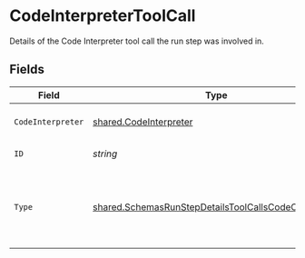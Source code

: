 # CodeInterpreterToolCall

Details of the Code Interpreter tool call the run step was involved in.


## Fields

| Field                                                                                                                             | Type                                                                                                                              | Required                                                                                                                          | Description                                                                                                                       |
| --------------------------------------------------------------------------------------------------------------------------------- | --------------------------------------------------------------------------------------------------------------------------------- | --------------------------------------------------------------------------------------------------------------------------------- | --------------------------------------------------------------------------------------------------------------------------------- |
| `CodeInterpreter`                                                                                                                 | [shared.CodeInterpreter](../../../pkg/models/shared/codeinterpreter.md)                                                           | :heavy_check_mark:                                                                                                                | The Code Interpreter tool call definition.                                                                                        |
| `ID`                                                                                                                              | *string*                                                                                                                          | :heavy_check_mark:                                                                                                                | The ID of the tool call.                                                                                                          |
| `Type`                                                                                                                            | [shared.SchemasRunStepDetailsToolCallsCodeObjectType](../../../pkg/models/shared/schemasrunstepdetailstoolcallscodeobjecttype.md) | :heavy_check_mark:                                                                                                                | The type of tool call. This is always going to be `code_interpreter` for this type of tool call.                                  |